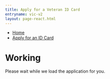 ```yaml
---
title: Apply for a Veteran ID Card
entryname: vic-v2
layout: page-react.html
---
```

<div id="main">
  <nav aria-label="Breadcrumb" aria-live="polite" aria-relevant="additions text" class="va-nav-breadcrumbs"
  id="va-breadcrumbs">
    <ul class="row va-nav-breadcrumbs-list columns" id="va-breadcrumbs-list">
      <li><a href="/">Home</a></li>
      <li><a aria-current="page" href="/veteran-id-card/apply/veteran-information">Apply for an ID Card</a></li>
    </ul>
  </nav>

  <div class="section">
    <div id="react-root">
      <div class="loading-message">
        <h1>Working</h1>
        <div class="loading-indicator-container">
          <div class="loading-indicator" role="progressbar" aria-valuetext="Please wait while we load the application for you." tabIndex="0"></div> Please wait while we load the application for you.
        </div>
      </div>
    </div>
  </div>
</div>
